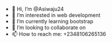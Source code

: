 - 👋 Hi, I’m @Asiwaju24
- 👀 I’m interested in web development
- 🌱 I’m currently learning bootstrap
- 💞️ I’m looking to collaborate on 
- 📫 How to reach me: +2348106265136

<!---
Asiwaju24/Asiwaju24 is a ✨ special ✨ repository because its `README.md` (this file) appears on your GitHub profile.
You can click the Preview link to take a look at your changes.
--->
